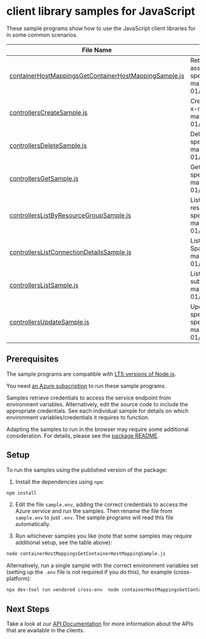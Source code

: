 # client library samples for JavaScript

These sample programs show how to use the JavaScript client libraries for in some common scenarios.

| **File Name**                                                                                               | **Description**                                                                                                                                                                                                                                                                  |
| ----------------------------------------------------------------------------------------------------------- | -------------------------------------------------------------------------------------------------------------------------------------------------------------------------------------------------------------------------------------------------------------------------------- |
| [containerHostMappingsGetContainerHostMappingSample.js][containerhostmappingsgetcontainerhostmappingsample] | Returns container host mapping object for a container host resource ID if an associated controller exists. x-ms-original-file: specification/devspaces/resource-manager/Microsoft.DevSpaces/stable/2019-04-01/examples/ContainerHostMappingsGetContainerHostMapping_example.json |
| [controllersCreateSample.js][controllerscreatesample]                                                       | Creates an Azure Dev Spaces Controller with the specified create parameters. x-ms-original-file: specification/devspaces/resource-manager/Microsoft.DevSpaces/stable/2019-04-01/examples/ControllersCreate_example.json                                                          |
| [controllersDeleteSample.js][controllersdeletesample]                                                       | Deletes an existing Azure Dev Spaces Controller. x-ms-original-file: specification/devspaces/resource-manager/Microsoft.DevSpaces/stable/2019-04-01/examples/ControllersDelete_example.json                                                                                      |
| [controllersGetSample.js][controllersgetsample]                                                             | Gets the properties for an Azure Dev Spaces Controller. x-ms-original-file: specification/devspaces/resource-manager/Microsoft.DevSpaces/stable/2019-04-01/examples/ControllersGet_example.json                                                                                  |
| [controllersListByResourceGroupSample.js][controllerslistbyresourcegroupsample]                             | Lists all the Azure Dev Spaces Controllers with their properties in the specified resource group and subscription. x-ms-original-file: specification/devspaces/resource-manager/Microsoft.DevSpaces/stable/2019-04-01/examples/ControllersListByResourceGroup_example.json       |
| [controllersListConnectionDetailsSample.js][controllerslistconnectiondetailssample]                         | Lists connection details for the underlying container resources of an Azure Dev Spaces Controller. x-ms-original-file: specification/devspaces/resource-manager/Microsoft.DevSpaces/stable/2019-04-01/examples/ControllersListConnectionDetails_example.json                     |
| [controllersListSample.js][controllerslistsample]                                                           | Lists all the Azure Dev Spaces Controllers with their properties in the subscription. x-ms-original-file: specification/devspaces/resource-manager/Microsoft.DevSpaces/stable/2019-04-01/examples/ControllersList_example.json                                                   |
| [controllersUpdateSample.js][controllersupdatesample]                                                       | Updates the properties of an existing Azure Dev Spaces Controller with the specified update parameters. x-ms-original-file: specification/devspaces/resource-manager/Microsoft.DevSpaces/stable/2019-04-01/examples/ControllersUpdate_example.json                               |

## Prerequisites

The sample programs are compatible with [LTS versions of Node.js](https://github.com/nodejs/release#release-schedule).

You need [an Azure subscription][freesub] to run these sample programs.

Samples retrieve credentials to access the service endpoint from environment variables. Alternatively, edit the source code to include the appropriate credentials. See each individual sample for details on which environment variables/credentials it requires to function.

Adapting the samples to run in the browser may require some additional consideration. For details, please see the [package README][package].

## Setup

To run the samples using the published version of the package:

1. Install the dependencies using `npm`:

```bash
npm install
```

2. Edit the file `sample.env`, adding the correct credentials to access the Azure service and run the samples. Then rename the file from `sample.env` to just `.env`. The sample programs will read this file automatically.

3. Run whichever samples you like (note that some samples may require additional setup, see the table above):

```bash
node containerHostMappingsGetContainerHostMappingSample.js
```

Alternatively, run a single sample with the correct environment variables set (setting up the `.env` file is not required if you do this), for example (cross-platform):

```bash
npx dev-tool run vendored cross-env  node containerHostMappingsGetContainerHostMappingSample.js
```

## Next Steps

Take a look at our [API Documentation][apiref] for more information about the APIs that are available in the clients.

[containerhostmappingsgetcontainerhostmappingsample]: https://github.com/Azure/azure-sdk-for-js/blob/main/sdk/devspaces/arm-devspaces/samples/v2/javascript/containerHostMappingsGetContainerHostMappingSample.js
[controllerscreatesample]: https://github.com/Azure/azure-sdk-for-js/blob/main/sdk/devspaces/arm-devspaces/samples/v2/javascript/controllersCreateSample.js
[controllersdeletesample]: https://github.com/Azure/azure-sdk-for-js/blob/main/sdk/devspaces/arm-devspaces/samples/v2/javascript/controllersDeleteSample.js
[controllersgetsample]: https://github.com/Azure/azure-sdk-for-js/blob/main/sdk/devspaces/arm-devspaces/samples/v2/javascript/controllersGetSample.js
[controllerslistbyresourcegroupsample]: https://github.com/Azure/azure-sdk-for-js/blob/main/sdk/devspaces/arm-devspaces/samples/v2/javascript/controllersListByResourceGroupSample.js
[controllerslistconnectiondetailssample]: https://github.com/Azure/azure-sdk-for-js/blob/main/sdk/devspaces/arm-devspaces/samples/v2/javascript/controllersListConnectionDetailsSample.js
[controllerslistsample]: https://github.com/Azure/azure-sdk-for-js/blob/main/sdk/devspaces/arm-devspaces/samples/v2/javascript/controllersListSample.js
[controllersupdatesample]: https://github.com/Azure/azure-sdk-for-js/blob/main/sdk/devspaces/arm-devspaces/samples/v2/javascript/controllersUpdateSample.js
[apiref]: https://learn.microsoft.com/javascript/api/@azure/arm-devspaces?view=azure-node-preview
[freesub]: https://azure.microsoft.com/free/
[package]: https://github.com/Azure/azure-sdk-for-js/tree/main/sdk/devspaces/arm-devspaces/README.md
